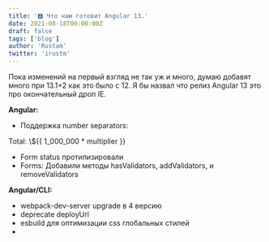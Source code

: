 ```yaml
---
title: '🅰️ Что нам готовит Angular 13.'
date: 2021-08-18T00:00:00Z
draft: false
tags: ['blog']
author: 'Rustam'
twitter: 'irustm'
---
```


Пока изменений на первый взгляд не так уж и много, думаю добавят много при 13.1+2 как это было с 12. Я бы назвал что релиз Angular 13 это про окончательный дроп IE. 

<!--more-->

**Angular:**

- Поддержка number separators:

<div>Total: \${{ 1_000_000 * multiplier }}</div>

- Form status протипизировали
- Forms: Добавили методы hasValidators, addValidators, и removeValidators


**Angular/CLI:**

- webpack-dev-server upgrade в 4 версию
- deprecate deployUrl
- esbuild для оптимизации css глобальных стилей
- <script type=module во все скрипты, так как поддерживать IE больше нет необходимости, ранее был defer
- так как IE все, удалили сборку под es5, и из полифилов убрали
- extractCss убрали флаг и удалили не нужный loader, теперь css всегда extract
- inline google шрифтов тоже удалили в woff, (ну из за IE) 
- удалены: node-sass, tslint 

**Angular/components:**

- datepicker: добавлены material-date-fns-adapter и material-luxon-adapter, ранее был только moment-adapter
- CdkOverlay: расширение, поддержка больше типов, x,y
- cdk/table: добавили output event когда таблица отрендерена,
- virtualScroll: добавили флаг appendOnly, за счет чего не будут удалятся элементы из поля зрения, при необходимости.
- dialog: autofocus к определенному field

ну и много fix, которых долго ждали. 
